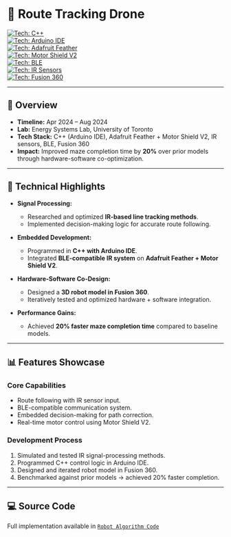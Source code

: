 # 🚁 Route Tracking Drone  

[![Tech: C++](https://img.shields.io/badge/Language-C++-blue)](#)  
[![Tech: Arduino IDE](https://img.shields.io/badge/Tool-ArduinoIDE-green)](#)  
[![Tech: Adafruit Feather](https://img.shields.io/badge/Hardware-Adafruit%20Feather-orange)](#)  
[![Tech: Motor Shield V2](https://img.shields.io/badge/Hardware-Motor%20Shield%20V2-lightgrey)](#)  
[![Tech: BLE](https://img.shields.io/badge/Comms-Bluetooth%20Low%20Energy-brightgreen)](#)  
[![Tech: IR Sensors](https://img.shields.io/badge/Sensors-Infrared-red)](#)  
[![Tech: Fusion 360](https://img.shields.io/badge/CAD-Fusion%20360-blueviolet)](#)  

---

## 🎯 Overview  
- **Timeline:** Apr 2024 – Aug 2024  
- **Lab:** Energy Systems Lab, University of Toronto  
- **Tech Stack:** C++ (Arduino IDE), Adafruit Feather + Motor Shield V2, IR sensors, BLE, Fusion 360  
- **Impact:** Improved maze completion time by **20%** over prior models through hardware-software co-optimization.  

---

## 🧠 Technical Highlights  

- **Signal Processing:**  
  - Researched and optimized **IR-based line tracking methods**.  
  - Implemented decision-making logic for accurate route following.  

- **Embedded Development:**  
  - Programmed in **C++ with Arduino IDE**.  
  - Integrated **BLE-compatible IR system** on **Adafruit Feather + Motor Shield V2**.  

- **Hardware-Software Co-Design:**  
  - Designed a **3D robot model in Fusion 360**.  
  - Iteratively tested and optimized hardware + software integration.  

- **Performance Gains:**  
  - Achieved **20% faster maze completion time** compared to baseline models.  

---

## 📊 Features Showcase  

### Core Capabilities  
- Route following with IR sensor input.  
- BLE-compatible communication system.  
- Embedded decision-making for path correction.  
- Real-time motor control using Motor Shield V2.  

### Development Process  
1. Simulated and tested IR signal-processing methods.  
2. Programmed C++ control logic in Arduino IDE.  
3. Designed and iterated robot model in Fusion 360.  
4. Benchmarked against prior models → achieved 20% faster completion.  

---

## 💻 Source Code  
Full implementation available in [`Robot Algorithm Code`](./src/Drone_Tracking_Algo.ino)  
